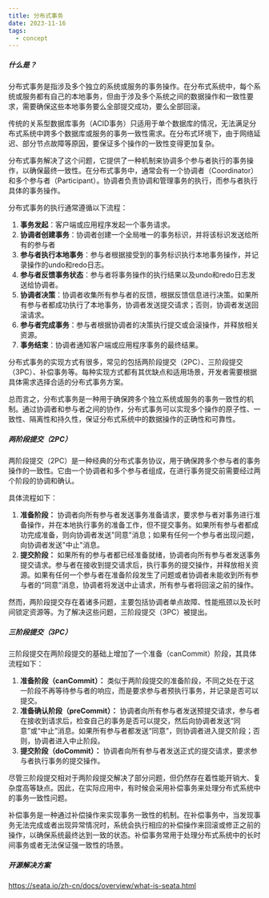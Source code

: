 ```yaml
---
title: 分布式事务
date: 2023-11-16
tags:
  - concept
---
```


##### 什么是？

分布式事务是指涉及多个独立的系统或服务的事务操作。在分布式系统中，每个系统或服务都有自己的本地事务，但由于涉及多个系统之间的数据操作和一致性要求，需要确保这些本地事务要么全部提交成功，要么全部回滚。

传统的关系型数据库事务（ACID事务）只适用于单个数据库的情况，无法满足分布式系统中跨多个数据库或服务的事务一致性需求。在分布式环境下，由于网络延迟、部分节点故障等原因，要保证多个操作的一致性变得更加复杂。

分布式事务解决了这个问题，它提供了一种机制来协调多个参与者执行的事务操作，以确保最终一致性。在分布式事务中，通常会有一个协调者（Coordinator）和多个参与者（Participant）。协调者负责协调和管理事务的执行，而参与者执行具体的事务操作。

分布式事务的执行通常遵循以下流程：

1. **事务发起**：客户端或应用程序发起一个事务请求。
2. **协调者创建事务**：协调者创建一个全局唯一的事务标识，并将该标识发送给所有的参与者
3. **参与者执行本地事务**：参与者根据接受到的事务标识执行本地事务操作，并记录操作的undo和redo日志。
4. **参与者反馈事务状态**：参与者将事务操作的执行结果以及undo和redo日志发送给协调者。
5. **协调者决策**：协调者收集所有参与者的反馈，根据反馈信息进行决策。如果所有参与者都成功执行了本地事务，协调者发送提交请求；否则，协调者发送回滚请求。
6. **参与者完成事务**：参与者根据协调者的决策执行提交或会滚操作，并释放相关资源。
7. **事务结束**：协调者通知客户端或应用程序事务的最终结果。

分布式事务的实现方式有很多，常见的包括两阶段提交（2PC）、三阶段提交（3PC）、补偿事务等。每种实现方式都有其优缺点和适用场景，开发者需要根据具体需求选择合适的分布式事务方案。

总而言之，分布式事务是一种用于确保跨多个独立系统或服务的事务一致性的机制。通过协调者和参与者之间的协作，分布式事务可以实现多个操作的原子性、一致性、隔离性和持久性，保证分布式系统中的数据操作的正确性和可靠性。



##### 两阶段提交（2PC）

两阶段提交（2PC）是一种经典的分布式事务协议，用于确保跨多个参与者的事务操作的一致性。它由一个协调者和多个参与者组成，在进行事务提交前需要经过两个阶段的协调和确认。

具体流程如下：

1. **准备阶段：** 协调者向所有参与者发送事务准备请求，要求参与者对事务进行准备操作，并在本地执行事务的准备工作，但不提交事务。如果所有参与者都成功完成准备，则向协调者发送"同意"消息；如果有任何一个参与者出现问题，向协调者发送"中止"消息。
2. **提交阶段：** 如果所有的参与者都已经准备就绪，协调者向所有参与者发送事务提交请求。参与者在接收到提交请求后，执行事务的提交操作，并释放相关资源。如果有任何一个参与者在准备阶段发生了问题或者协调者未能收到所有参与者的“同意”消息，协调者将发送中止请求，所有参与者将回滚之前的操作。

然而，两阶段提交存在着诸多问题，主要包括协调者单点故障、性能瓶颈以及长时间锁定资源等。为了解决这些问题，三阶段提交（3PC）被提出。

##### 三阶段提交（3PC）

三阶段提交在两阶段提交的基础上增加了一个准备（canCommit）阶段，其具体流程如下：

1. **准备阶段（canCommit）：** 类似于两阶段提交的准备阶段，不同之处在于这一阶段不再等待参与者的响应，而是要求参与者预执行事务，并记录是否可以提交。
2. **准备确认阶段（preCommit）：** 协调者向所有参与者发送预提交请求，参与者在接收到请求后，检查自己的事务是否可以提交，然后向协调者发送“同意”或“中止”消息。如果所有参与者都发送“同意”，则协调者进入提交阶段；否则，协调者进入中止阶段。
3. **提交阶段（doCommit）：** 协调者向所有参与者发送正式的提交请求，要求参与者执行事务的提交操作。

尽管三阶段提交相对于两阶段提交解决了部分问题，但仍然存在着性能开销大、复杂度高等缺点。因此，在实际应用中，有时候会采用补偿事务来处理分布式系统中的事务一致性问题。

补偿事务是一种通过补偿操作来实现事务一致性的机制。在补偿事务中，当发现事务无法完成或者出现异常情况时，系统会执行相应的补偿操作来回滚或修正之前的操作，以确保系统最终达到一致的状态。补偿事务常用于处理分布式系统中的长时间事务或者无法保证强一致性的场景。



##### 开源解决方案

https://seata.io/zh-cn/docs/overview/what-is-seata.html